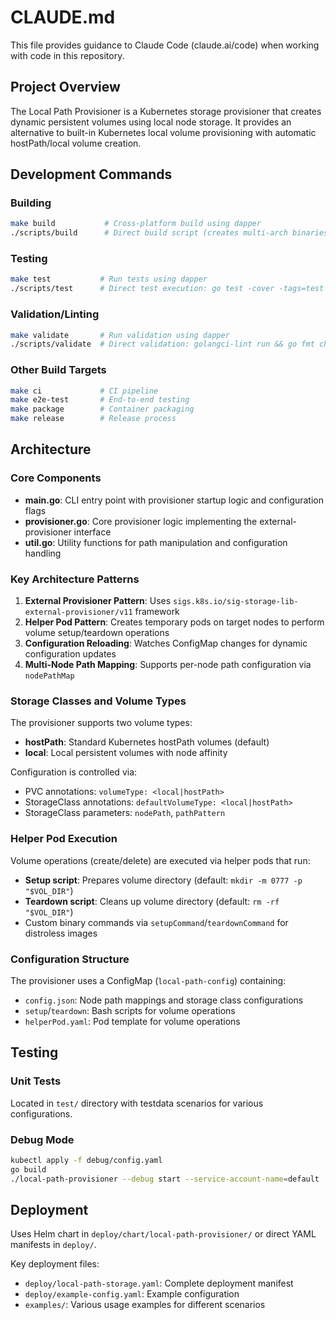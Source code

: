 # CLAUDE.md

This file provides guidance to Claude Code (claude.ai/code) when working with code in this repository.

## Project Overview

The Local Path Provisioner is a Kubernetes storage provisioner that creates dynamic persistent volumes using local node storage. It provides an alternative to built-in Kubernetes local volume provisioning with automatic hostPath/local volume creation.

## Development Commands

### Building
```bash
make build           # Cross-platform build using dapper
./scripts/build      # Direct build script (creates multi-arch binaries in bin/)
```

### Testing
```bash
make test           # Run tests using dapper
./scripts/test      # Direct test execution: go test -cover -tags=test ./...
```

### Validation/Linting
```bash
make validate       # Run validation using dapper
./scripts/validate  # Direct validation: golangci-lint run && go fmt check
```

### Other Build Targets
```bash
make ci             # CI pipeline
make e2e-test       # End-to-end testing
make package        # Container packaging
make release        # Release process
```

## Architecture

### Core Components

- **main.go**: CLI entry point with provisioner startup logic and configuration flags
- **provisioner.go**: Core provisioner logic implementing the external-provisioner interface
- **util.go**: Utility functions for path manipulation and configuration handling

### Key Architecture Patterns

1. **External Provisioner Pattern**: Uses `sigs.k8s.io/sig-storage-lib-external-provisioner/v11` framework
2. **Helper Pod Pattern**: Creates temporary pods on target nodes to perform volume setup/teardown operations
3. **Configuration Reloading**: Watches ConfigMap changes for dynamic configuration updates
4. **Multi-Node Path Mapping**: Supports per-node path configuration via `nodePathMap`

### Storage Classes and Volume Types

The provisioner supports two volume types:
- **hostPath**: Standard Kubernetes hostPath volumes (default)
- **local**: Local persistent volumes with node affinity

Configuration is controlled via:
- PVC annotations: `volumeType: <local|hostPath>`
- StorageClass annotations: `defaultVolumeType: <local|hostPath>`
- StorageClass parameters: `nodePath`, `pathPattern`

### Helper Pod Execution

Volume operations (create/delete) are executed via helper pods that run:
- **Setup script**: Prepares volume directory (default: `mkdir -m 0777 -p "$VOL_DIR"`)
- **Teardown script**: Cleans up volume directory (default: `rm -rf "$VOL_DIR"`)
- Custom binary commands via `setupCommand`/`teardownCommand` for distroless images

### Configuration Structure

The provisioner uses a ConfigMap (`local-path-config`) containing:
- `config.json`: Node path mappings and storage class configurations
- `setup`/`teardown`: Bash scripts for volume operations
- `helperPod.yaml`: Pod template for volume operations

## Testing

### Unit Tests
Located in `test/` directory with testdata scenarios for various configurations.

### Debug Mode
```bash
kubectl apply -f debug/config.yaml
go build
./local-path-provisioner --debug start --service-account-name=default
```

## Deployment

Uses Helm chart in `deploy/chart/local-path-provisioner/` or direct YAML manifests in `deploy/`.

Key deployment files:
- `deploy/local-path-storage.yaml`: Complete deployment manifest
- `deploy/example-config.yaml`: Example configuration
- `examples/`: Various usage examples for different scenarios